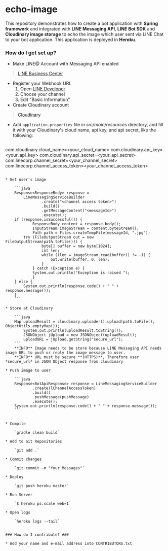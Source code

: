 # echo-image #

This repository demonstrates how to create a bot application with **Spring framework** and integrated with **LINE Messaging API**, **LINE Bot SDK** and **Cloudinary image storage** to echo the image which user sent via LINE Chat to your bot application. This application is deployed in **Heroku**.

### How do I get set up? ###
* Make LINE@ Account with Messaging API enabled
> [LINE Business Center](https://business.line.me/en/)

* Register your Webhook URL
	1. Open [LINE Developer](https://developers.line.me/)
	2. Choose your channel
	3. Edit "Basic Information"
* Create Cloudinary account
> [Cloudinary](http://cloudinary.com)

* Add `application.properties` file in *src/main/resources* directory, and fill it with your Cloudinary's cloud name, api key, and api secret, like the following:

	```ini
com.cloudinary.cloud_name=<your_cloud_name>
com.cloudinary.api_key=<your_api_key>
com.cloudinary.api_secret=<your_api_secret>
com.linecorp.channel_secret=<your_channel_secret>
com.linecorp.channel_access_token=<your_channel_access_token>
```

* Get user's image

	```java
	Response<ResponseBody> response =
        LineMessagingServiceBuilder
                .create("<channel access token>")
                .build()
                .getMessageContent("<messageId>")
                .execute();
	if (response.isSuccessful()) {
    		ResponseBody content = response.body();
    		InputStream imageStream = content.byteStream();
    		Path path = Files.createTempFile(messageId, ".jpg");
		try (FileOutputStream out = new FileOutputStream(path.toFile())) {
    			byte[] buffer = new byte[1024];
       			int len;
       			while ((len = imageStream.read(buffer)) != -1) {
       				out.write(buffer, 0, len);
       			}
     		} catch (Exception e) {
     		System.out.println("Exception is raised ");
     		}
	} else {
    	System.out.println(response.code() + " " + response.message());
	}
	```

* Store at Cloudinary

	```java
	Map uploadResult = cloudinary.uploader().upload(path.toFile(), ObjectUtils.emptyMap());
    	System.out.println(uploadResult.toString());
    	JSONObject jUpload = new JSONObject(uploadResult);
    	uploadURL = jUpload.getString("secure_url");
	```
	**INFO** Image needs to be store because LINE Messaging API needs image URL to push or reply the image message to user.
	**INFO** URL must be secure **(HTTPS)**, Therefore user *secure_url* in JSON Object response from cloudinary

* Push image to user

	```java
	Response<BotApiResponse> response = LineMessagingServiceBuilder
            .create(lChannelAccessToken)
            .build()
            .pushMessage(pushMessage)
            .execute();
   	System.out.println(response.code() + " " + response.message());
	```


* Compile

	`gradle clean build`

* Add to Git Repositories
	
	`git add .`

* Commit changes

	`git commit -m "Your Messages"`

* Deploy

	`git push heroku master`

* Run Server

	`$ heroku ps:scale web=1`

* Open logs

	`heroku logs --tail`


### How do I contribute? ###

* Add your name and e-mail address into CONTRIBUTORS.txt
